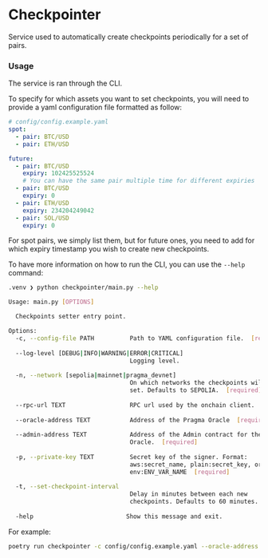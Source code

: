 # Checkpointer

Service used to automatically create checkpoints periodically for a set of pairs.

### Usage

The service is ran through the CLI.

To specify for which assets you want to set checkpoints, you will need to provide a yaml configuration file formatted as follow:

```yaml
# config/config.example.yaml
spot:
  - pair: BTC/USD
  - pair: ETH/USD

future:
  - pair: BTC/USD
    expiry: 102425525524
    # You can have the same pair multiple time for different expiries
  - pair: BTC/USD
    expiry: 0
  - pair: ETH/USD
    expiry: 234204249042
  - pair: SOL/USD
    expiry: 0
```

For spot pairs, we simply list them, but for future ones, you need to add for which expiry timestamp you wish to create new checkpoints.

To have more information on how to run the CLI, you can use the `--help` command:

```bash
.venv ❯ python checkpointer/main.py --help

Usage: main.py [OPTIONS]

  Checkpoints setter entry point.

Options:
  -c, --config-file PATH          Path to YAML configuration file.  [required]
  
  --log-level [DEBUG|INFO|WARNING|ERROR|CRITICAL]
                                  Logging level.
  
  -n, --network [sepolia|mainnet|pragma_devnet]
                                  On which networks the checkpoints will be
                                  set. Defaults to SEPOLIA.  [required]
  
  --rpc-url TEXT                  RPC url used by the onchain client.
  
  --oracle-address TEXT           Address of the Pragma Oracle  [required]
  
  --admin-address TEXT            Address of the Admin contract for the
                                  Oracle.  [required]
  
  -p, --private-key TEXT          Secret key of the signer. Format:
                                  aws:secret_name, plain:secret_key, or
                                  env:ENV_VAR_NAME  [required]
  
  -t, --set-checkpoint-interval
                                  Delay in minutes between each new
                                  checkpoints. Defaults to 60 minutes.  [x>=0]
  
  -help                          Show this message and exit.
```

For example:

```sh
poetry run checkpointer -c config/config.example.yaml --oracle-address $PRAGMA_ORACLE_ADDRESS --admin-address $PRAGMA_ADMIN_ACCOUNT -p plain:$MY_PRIVATE_KEY
```
